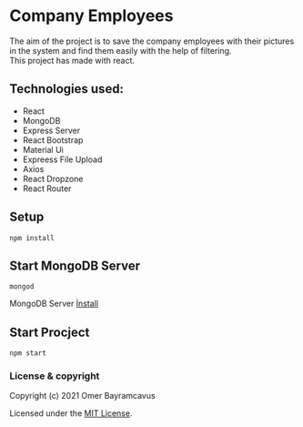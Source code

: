 # Company Employees

The aim of the project is to save the company employees with their pictures in the system and find them easily with the help of filtering.
<br/>
This project has made with react.

## Technologies used:

* React
* MongoDB
* Express Server
* React Bootstrap
* Material Ui
* Expreess File Upload
* Axios
* React Dropzone
* React Router

## Setup

````
npm install
````

## Start MongoDB Server

````
mongod
````

MongoDB Server <a href="https://www.mongodb.com/try/download/community">İnstall</a>

## Start Procject

````
npm start
````

### License & copyright

Copyright (c) 2021 Omer Bayramcavus

Licensed under the [MIT License](LICENSE).
